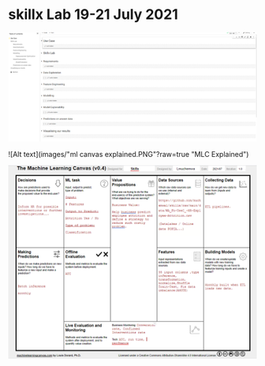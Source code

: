 # skillx Lab 19-21 July 2021

![Alt text](images/Skillxafricalabs.PNG?raw=true "ToC")

![Alt text](images/"ml canvas explained.PNG"?raw=true "MLC Explained")

![Alt text](images/completed_mlc.PNG?raw=true "MLC Completed")

